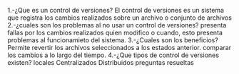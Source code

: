 1.-¿Que es un control de versiones?
     El control de versiones es un sistema que registra los cambios realizados
     sobre un archivo o conjunto de archivos
2.-¿cuales son los problemas al no usar un control de versiones?
    presenta fallas por los cambios realizados quien modifico o cuando, 
    esto presenta problemas al funcionamieto del sistema.
3.-¿Cuales son los beneficios?
    Permite revertir los archivos seleccionados a los estados anterior.
    comparar los cambios a lo largo del tiempo.
4.-¿Que tipos de control de versiones existen?
    locales 
    Centralizados
    Distribuidos
    preguntas resueltas
